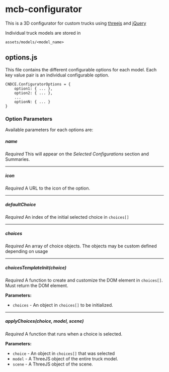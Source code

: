 # mcb-configurator
This is a 3D configurator for custom trucks using [threejs](https://threejs.org/) and [jQuery](https://jquery.com/)


Individual truck models are stored in
```
assets/models/<model_name>
```


## options.js
This file contains the different configurable options for each model. Each key value pair is an individual configurable option.

```
CNDCE.ConfiguratorOptions = {
	option1: { ... },
	option2: { ... },
	...
	optionN: { ... }
}

```


### Option Parameters
Available parameters for each options are:

##### name
*Required*
This will appear on the *Selected Configurations* section and Summaries.

---

##### icon
*Required*
A URL to the icon of the option.

---


##### defaultChoice
*Required*
An index of the initial selected choice in `choices[]`

---

##### choices
*Required*
An array of choice objects. The objects may be custom defined depending on usage

---


##### choicesTemplateInit(choice)
*Required*
A function to create and customize the DOM element in `choices[]`. Must return the DOM element.

**Parameters:**
- `choices` - An object in `choices[]` to be initialized.

---



##### applyChoices(choice, model, scene)
*Required*
A function that runs when a choice is selected.

**Parameters:**
- `choice` - An object in `choices[]` that was selected
- `model` - A ThreeJS object of the entire truck model.
- `scene` - A ThreeJS object of the scene.
